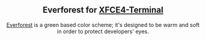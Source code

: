 <div align="center">
  <h2>Everforest for <a href="https://docs.xfce.org/apps/xfce4-terminal/start">XFCE4-Terminal</a></h2>
  <p><a href="https://github.com/sainnhe/everforest">Everforest</a> is a  green based color scheme; it's designed to be warm and soft in order to protect developers' eyes.</p>
</div>
